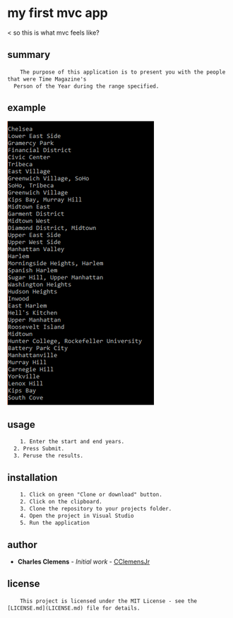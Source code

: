 # my first mvc app
< so this is what mvc feels like?

## summary
```
	The purpose of this application is to present you with the people that were Time Magazine's
  Person of the Year during the range specified.
```

## example
![alt text](https://github.com/CClemensJr/Lab08-LINQInManhattan/blob/master/Assets/manhattan.PNG)

## usage
```
	1. Enter the start and end years.
  2. Press Submit.
  3. Peruse the results.
```


## installation
```
	1. Click on green "Clone or download" button.
	2. Click on the clipboard.
	3. Clone the repository to your projects folder.
	4. Open the project in Visual Studio
	5. Run the application
```

## author

* **Charles Clemens** - *Initial work* - [CClemensJr](https://github.com/CClemensJr)


## license
```
	This project is licensed under the MIT License - see the [LICENSE.md](LICENSE.md) file for details.
```

